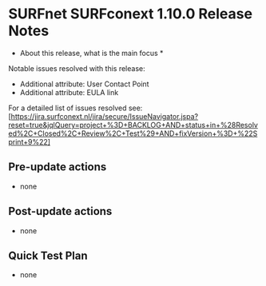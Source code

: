 # SURFnet SURFconext 1.10.0 Release Notes #

* About this release, what is the main focus *

Notable issues resolved with this release:
- Additional attribute: User Contact Point
- Additional attribute: EULA link

For a detailed list of issues resolved see:
[https://jira.surfconext.nl/jira/secure/IssueNavigator.jspa?reset=true&jqlQuery=project+%3D+BACKLOG+AND+status+in+%28Resolved%2C+Closed%2C+Review%2C+Test%29+AND+fixVersion+%3D+%22Sprint+9%22]

Pre-update actions
------------------

* none

Post-update actions
-------------------

* none

Quick Test Plan
---------------

* none